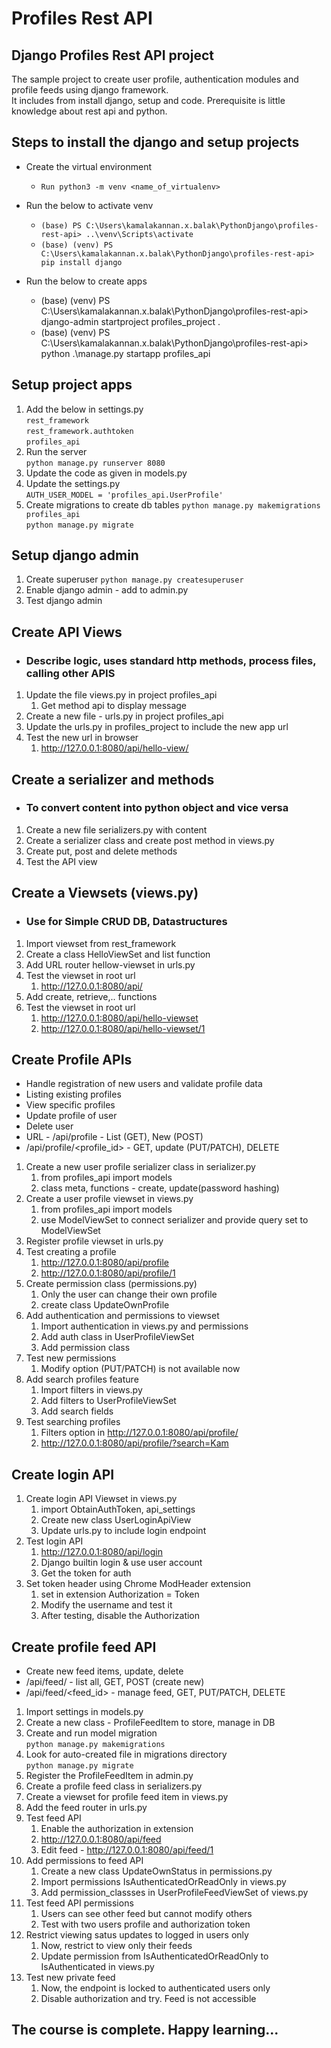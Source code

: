 # Profiles Rest API

## Django Profiles Rest API project   
The sample project to create user profile, authentication modules and profile feeds using django framework.   
It includes from install django, setup and code.
Prerequisite is little knowledge about rest api and python.

## Steps to install the django and setup projects
* Create the virtual environment  
  * `Run python3 -m venv <name_of_virtualenv>`
* Run the below to activate venv
  * `(base) PS C:\Users\kamalakannan.x.balak\PythonDjango\profiles-rest-api> ..\venv\Scripts\activate`
  * `(base) (venv) PS C:\Users\kamalakannan.x.balak\PythonDjango\profiles-rest-api> pip install django`

* Run the below to create apps
  * (base) (venv) PS C:\Users\kamalakannan.x.balak\PythonDjango\profiles-rest-api> django-admin startproject profiles_project .
  * (base) (venv) PS C:\Users\kamalakannan.x.balak\PythonDjango\profiles-rest-api> python .\manage.py startapp profiles_api

## Setup project apps
1. Add the below in settings.py  
 `rest_framework`    
 `rest_framework.authtoken`    
 `profiles_api`
2. Run the server  
   `python manage.py runserver 8080`
3. Update the code as given in models.py
4. Update the settings.py  
   `AUTH_USER_MODEL = 'profiles_api.UserProfile'`
5. Create migrations to create db tables 
    `python manage.py makemigrations profiles_api`  
    `python manage.py migrate`

## Setup django admin
1. Create superuser
   `python manage.py createsuperuser`
2. Enable django admin - add to admin.py  
3. Test django admin

## Create API Views
* ### Describe logic, uses standard http methods, process files, calling other APIS
1. Update the file views.py in project profiles_api
   1. Get method api to display message
2. Create a new file - urls.py in project profiles_api
3. Update the urls.py in profiles_project to include the new app url
4. Test the new url in browser
   1. http://127.0.0.1:8080/api/hello-view/

## Create a serializer and methods
* ### To convert content into python object and vice versa
1. Create a new file serializers.py with content
2. Create a serializer class and create post method in views.py
3. Create put, post and delete methods
4. Test the API view

## Create a Viewsets (views.py)
* ### Use for Simple CRUD DB, Datastructures
1. Import viewset from rest_framework 
2. Create a class HelloViewSet and list function
3. Add URL router hellow-viewset in urls.py
4. Test the viewset in root url
   1. http://127.0.0.1:8080/api/
5. Add create, retrieve,.. functions
6. Test the viewset in root url
   1. http://127.0.0.1:8080/api/hello-viewset
   2. http://127.0.0.1:8080/api/hello-viewset/1

## Create Profile APIs
* Handle registration of new users and validate profile data
* Listing existing profiles
* View specific profiles
* Update profile of user
* Delete user
* URL - /api/profile - List (GET), New (POST)
* /api/profile/<profile_id> - GET, update (PUT/PATCH), DELETE
1. Create a new user profile serializer class in serializer.py
   1. from profiles_api import models 
   2. class meta, functions - create, update(password hashing)
2. Create a user profile viewset in views.py
   1. from profiles_api import models
   2. use ModelViewSet to connect serializer and provide query set to ModelViewSet
3. Register profile viewset in urls.py
4. Test creating a profile
   1. http://127.0.0.1:8080/api/profile
   2. http://127.0.0.1:8080/api/profile/1
5. Create permission class (permissions.py)
   1. Only the user can change their own profile
   2. create class UpdateOwnProfile
6. Add authentication and permissions to viewset
   1. Import authentication in views.py and permissions
   2. Add auth class in UserProfileViewSet
   3. Add permission class 
7. Test new permissions
   1. Modify option (PUT/PATCH) is not available now
8. Add search profiles feature
   1. Import filters in views.py
   2. Add filters to UserProfileViewSet
   3. Add search fields
9. Test searching profiles
   1. Filters option in http://127.0.0.1:8080/api/profile/
   2. http://127.0.0.1:8080/api/profile/?search=Kam

## Create login API
1. Create login API Viewset in views.py
   1. import ObtainAuthToken, api_settings
   2. Create new class UserLoginApiView
   3. Update urls.py to include login endpoint
2. Test login API
   1. http://127.0.0.1:8080/api/login
   2. Django builtin login & use user account
   3. Get the token for auth
3. Set token header using Chrome ModHeader extension
   1. set in extension Authorization = Token <Tokenid>
   2. Modify the username and test it
   3. After testing, disable the Authorization
   
## Create profile feed API
* Create new feed items, update, delete
* /api/feed/ - list all, GET, POST (create new)
* /api/feed/<feed_id> - manage feed, GET, PUT/PATCH, DELETE
1. Import settings in models.py
2. Create a new class - ProfileFeedItem to store, manage in DB
3. Create and run model migration  
   `python manage.py makemigrations`
4. Look for auto-created file in migrations directory  
   `python manage.py migrate`
5. Register the ProfileFeedItem in admin.py
6. Create a profile feed class in serializers.py
7. Create a viewset for profile feed item in views.py
8. Add the feed router in urls.py
9. Test feed API
   1. Enable the authorization in extension
   2. http://127.0.0.1:8080/api/feed
   3. Edit feed - http://127.0.0.1:8080/api/feed/1
10. Add permissions to feed API 
    1. Create a new class UpdateOwnStatus in permissions.py
    2. Import permissions IsAuthenticatedOrReadOnly in views.py
    3. Add permission_classses in UserProfileFeedViewSet of views.py
11. Test feed API permissions
    1. Users can see other feed but cannot modify others
    2. Test with two users profile and authorization token
12. Restrict viewing satus updates to logged in users only
    1. Now, restrict to view only their feeds
    2. Update permission from IsAuthenticatedOrReadOnly to IsAuthenticated in views.py
13. Test new private feed
    1. Now, the endpoint is locked to authenticated users only
    2. Disable authorization and try. Feed is not accessible

## The course is complete. Happy learning...